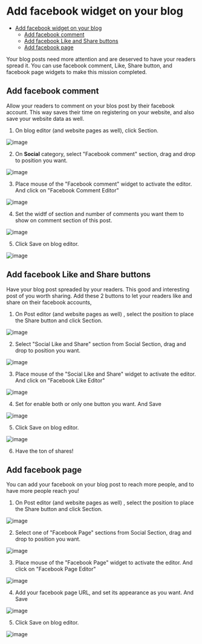 # Add facebook widget on your blog

- [Add facebook widget on your blog](#add-facebook-widget-on-your-blog)
  - [Add facebook comment](#add-facebook-comment)
  - [Add facebook Like and Share buttons](#add-facebook-like-and-share-buttons)
  - [Add facebook page](#add-facebook-page)

Your blog posts need more attention and are deserved to have your readers spread it. You can use facebook comment, Like, Share button, and facebook page widgets to make this mission completed.


## Add facebook comment

Allow your readers to comment on your blos post by their facebook account. This way saves their time on registering on your website, and also save your website data as well.

1. On blog editor (and website pages as well), click Section.

![image](images/blog_sharing/img_blog_sharing.png)

2. On **Social** category, select "Facebook comment" section, drag and drop to position you want.

![image](images/blog_sharing/img_facebook_comment_01_section.png)
 
3. Place mouse of the "Facebook comment" widget to activate the editor. And click on "Facebook Comment Editor"

![image](images/blog_sharing/img_facebook_comment_02_editor.png)

4. Set the widtf of section and number of comments you want them to show on comment section of this post.

![image](images/blog_sharing/img_facebook_comment_03_setting.png)

5. Click Save on blog editor.

![image](images/blog_sharing/img_facebook_comment_04_save.png)


## Add facebook Like and Share buttons

Have your blog post spreaded by your readers. This good and interesting post of you worth sharing. Add these 2 buttons to let your readers like and share on their facebook accounts,

1. On Post editor (and website pages as well) , select the position to place the Share button and click Section.

![image](images/blog_sharing/img_blog_sharing.png)

2. Select "Social Like and Share" section from Social Section, drag and drop to position you want.

![image](images/blog_sharing/img_like_and_share_01_section.png)

3. Place mouse of the "Social Like and Share" widget to activate the editor. And click on "Facebook Like Editor"

![image](images/blog_sharing/img_like_and_share_02_editor.png)

4. Set for enable both or only one button you want. And Save

![image](images/blog_sharing/img_like_and_share_03_setting.png)

5. Click Save on blog editor.

![image](images/blog_sharing/img_like_and_share_04_save.png)

6. Have the ton of shares!


## Add facebook page

You can add your facebook on your blog post to reach more people, and to have more people reach you!

1. On Post editor (and website pages as well) , select the position to place the Share button and click Section.

![image](images/blog_sharing/img_blog_sharing.png)

2. Select one of "Facebook Page" sections from Social Section, drag and drop to position you want.

![image](images/blog_sharing/img_facebook_page_01_section.png)

3. Place mouse of the "Facebook Page" widget to activate the editor. And click on "Facebook Page Editor"

![image](images/blog_sharing/img_facebook_page_02_editor.png)

4. Add your facebook page URL, and set its appearance as you want. And Save

![image](images/blog_sharing/img_facebook_page_03_setting.png)

5. Click Save on blog editor.

![image](images/blog_sharing/img_facebook_page_04_save.png)
